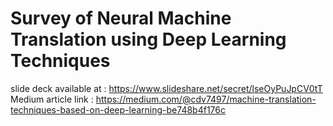 # Survey of Neural Machine Translation using Deep Learning Techniques 

slide deck available at : https://www.slideshare.net/secret/lseOyPuJpCV0tT
Medium article link : https://medium.com/@cdv7497/machine-translation-techniques-based-on-deep-learning-be748b4f176c
